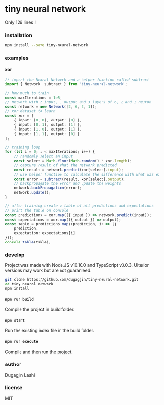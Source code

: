 # tiny neural network

Only 126 lines !

### installation

```bash
npm install --save tiny-neural-network
```

### examples

#### xor

```ts
// import the Neural Network and a helper function called subtract
import { Network, subtract } from 'tiny-neural-network';

// how much to train
const maxIterations = 1e5;
// network with 2 input, 1 output and 3 layers of 6, 2 and 1 neuron
const network = new Network([2, 6, 2, 1]);
// xor dataset to learn
const xor = [
    { input: [0, 0], output: [0] },
    { input: [0, 1], output: [1] },
    { input: [1, 0], output: [1] },
    { input: [1, 1], output: [0] }
];

// training loop
for (let i = 0; i < maxIterations; i++) {
    // randomly select an input
    const select = Math.floor(Math.random() * xor.length);
    // capture result of what the network predicted
    const result = network.predict(xor[select].input);
    // use helper function to calculate the difference with what was expected
    const error = subtract(result, xor[select].output);
    // backpropagate the error and update the weights
    network.backPropagation(error);
    network.update();
}

// after training create a table of all predictions and expectations
// print the table on console
const predictions = xor.map(({ input }) => network.predict(input));
const expectations = xor.map(({ output }) => output);
const table = predictions.map((prediction, i) => ({
    prediction,
    expectation: expectations[i]
}));
console.table(table);
```

### develop

Project was made with Node.JS v10.10.0 and TypeScript v3.0.3. Ulterior versions may work but are not guaranteed.

```bash
git clone https://github.com/dugagjin/tiny-neural-network.git
cd tiny-neural-network
npm install
```

#### `npm run build`

Compile the project in build folder.

#### `npm start`

Run the existing index file in the build folder.

#### `npm run execute`

Compile and then run the project.

### author

Dugagjin Lashi

### license

MIT
